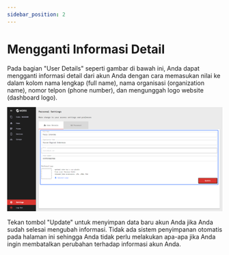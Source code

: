 ```yaml
---
sidebar_position: 2
---
```


# Mengganti Informasi Detail

Pada bagian "User Details" seperti gambar di bawah ini, Anda dapat mengganti informasi detail dari akun Anda dengan cara memasukan nilai ke dalam kolom nama lengkap (full name), nama organisasi (organization name), nomor telpon (phone number), dan mengunggah logo website (dashboard logo).

![](/img/screenshots/website-application-usage/settings/changing-detailed-information/changing-detailed-information-1.png)

Tekan tombol "Update" untuk menyimpan data baru akun Anda jika Anda sudah selesai mengubah informasi. Tidak ada sistem penyimpanan otomatis pada halaman ini sehingga Anda tidak perlu melakukan apa-apa jika Anda ingin membatalkan perubahan terhadap informasi akun Anda.